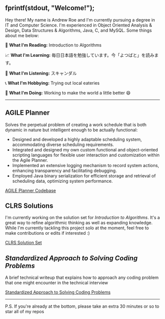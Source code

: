 ## fprintf(stdout, "Welcome!");

Hey there! My name is Andrew Roe and I'm currently pursuing a degree in IT and Computer Science. I'm experienced in Object Oriented Analysis & Design, Data Structures & Algorithms, Java, C, and MySQL. Some things about me below:

:blue_book: **What I'm Reading:** Introduction to Algorithms

:chart_with_upwards_trend: **What I'm Learning:** 毎日日本語を勉強しています。今「よつばと」を読みます。

:musical_keyboard: **What I'm Listening:** スキャンダル

:telephone_receiver: **What I'm Hobbying:** Trying out local eateries

:running: **What I'm Doing:** Working to make the world a little better :smile:

***

## AGILE Planner

Solves the perpetual problem of creating a work schedule that is both dynamic in nature but intelligent enough to be actually functional:
*	Designed and developed a highly adaptable scheduling system, accommodating diverse scheduling requirements.
*	Integrated and designed my own custom functional and object-oriented scripting languages for flexible user interaction and customization within the Agile Planner.
*	Implemented an extensive logging mechanism to record system actions, enhancing transparency and facilitating debugging.
*	Employed Java binary serialization for efficient storage and retrieval of scheduling data, optimizing system performance.

[AGILE Planner Codebase](https://github.com/AndrewRoe34/agile-planner)

## CLRS Solutions

I'm currently working on the solution set for *Introduction to Algorithms*. It's a great way to refine algorithmic thinking as well as expanding knowledge. While I'm currently tackling this project solo at the moment, feel free to make contributions or edits if interested :)

[CLRS Solution Set](https://github.com/AndrewRoe34/CLRS-Solutions)

## *Standardized Approach to Solving Coding Problems*

A brief technical writeup that explains how to approach any coding problem that one might encounter in the technical interview

[Standardized Approach to Solving Coding Problems](https://github.com/AndrewRoe34/standardized-code-solving/blob/main/A%20Standardized%20Approach%20to%20Solving%20Coding%20Problems.pdf)

***
P.S. If you're already at the bottom, please take an extra 30 minutes or so to star all of my repos
